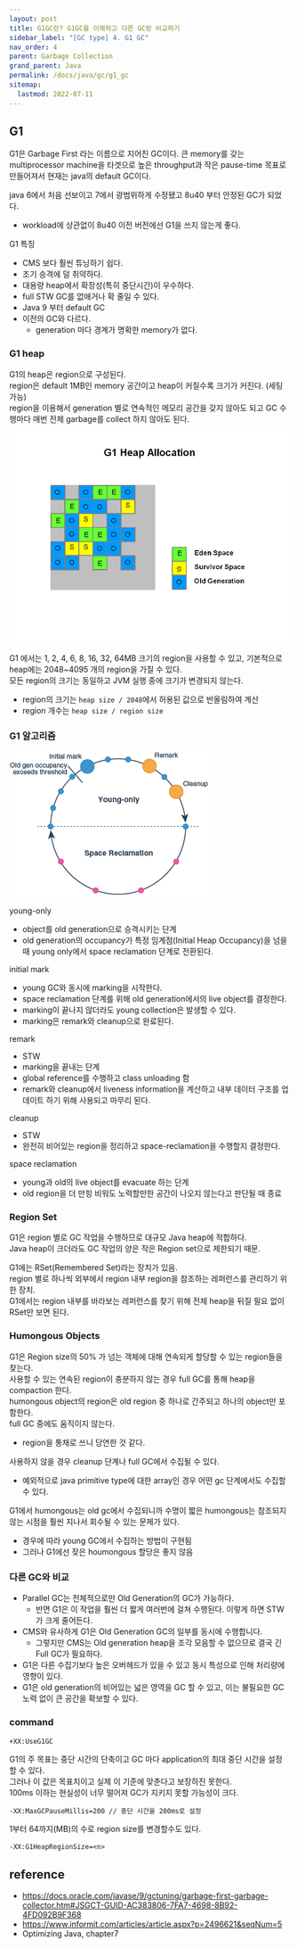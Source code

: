 ```yaml
---
layout: post
title: G1GC란? G1GC를 이해하고 다른 GC랑 비교하기
sidebar_label: "[GC type] 4. G1 GC"
nav_order: 4
parent: Garbage Collection
grand_parent: Java
permalink: /docs/java/gc/g1_gc
sitemap:
  lastmod: 2022-07-11
---
```


## G1

G1은 Garbage First 라는 이름으로 지어진 GC이다.
큰 memory를 갖는 multiprocessor machine을 타겟으로 높은 throughput과 작은 pause-time 목표로 만들어져서 현재는 java의 default GC이다.  

java 6에서 처음 선보이고 7에서 광범위하게 수정됐고 8u40 부터 안정된 GC가 되었다.  
- workload에 상관없이 8u40 이전 버전에선 G1을 쓰지 않는게 좋다.

G1 특징
- CMS 보다 훨씬 튜닝하기 쉽다.
- 조기 승격에 덜 취약하다.
- 대용량 heap에서 확장성(특히 중단시간)이 우수하다.
- full STW GC를 없애거나 확 줄일 수 있다.
- Java 9 부터 default GC
- 이전의 GC와 다르다.
    - generation 마다 경계가 명확한 memory가 없다.

### G1 heap

G1의 heap은 region으로 구성된다.  
region은 default 1MB인 memory 공간이고 heap이 커질수록 크기가 커진다. (세팅 가능)  
region을 이용해서 generation 별로 연속적인 메모리 공간을 갖지 않아도 되고 GC 수행마다 매번 전체 garbage를 collect 하지 않아도 된다.  

![g1 heap](g1Heap.PNG)

G1 에서는 1, 2, 4, 6, 8, 16, 32, 64MB 크기의 region을 사용할 수 있고, 기본적으로 heap에는 2048~4095 개의 region을 가질 수 있다.  
모든 region의 크기는 동일하고 JVM 실행 중에 크기가 변경되지 않는다.  

- region의 크기는 `heap size / 2048`에서 허용된 값으로 반올림하여 계산
- region 개수는 `heap size / region size`

### G1 알고리즘

![g1 cycle](g1Cycle.png)

young-only  
- object를 old generation으로 승격시키는 단계  
- old generation의 occupancy가 특정 임계점(Initial Heap Occupancy)을 넘을 때 young only에서 space reclamation 단계로 전환된다.  

initial mark 
- young GC와 동시에 marking을 시작한다.
- space reclamation 단계를 위해 old generation에서의 live object를 결정한다.
- marking이 끝나지 않더라도 young collection은 발생할 수 있다.
- marking은 remark와 cleanup으로 완료된다.

remark
- STW
- marking을 끝내는 단계
- global reference를 수행하고 class unloading 함
- remark와 cleanup에서 liveness information을 계산하고 내부 데이터 구조를 업데이트 하기 위해 사용되고 마무리 된다.

cleanup
- STW
- 완전히 비어있는 region을 정리하고 space-reclamation을 수행할지 결정한다.

space reclamation
- young과 old의 live object를 evacuate 하는 단계
- old region을 더 만힝 비워도 노력할만한 공간이 나오지 않는다고 판단될 때 종료


### Region Set

G1은 region 별로 GC 작업을 수행하므로 대규모 Java heap에 적합하다.  
Java heap이 크더라도 GC 작업의 양은 작은 Region set으로 제한되기 때문.  

G1에는 RSet(Remembered Set)라는 장치가 있음.  
region 별로 하나씩 외부에서 region 내부 region을 참조하는 레퍼런스를 관리하기 위한 장치.  
G1에서는 region 내부를 바라보는 레퍼런스를 찾기 위해 전체 heap을 뒤질 필요 없이 RSet만 보면 된다.  


### Humongous Objects

G1은 Region size의 50% 가 넘는 객체에 대해 연속되게 할당할 수 있는 region들을 찾는다.  
사용할 수 있는 연속된 region이 충분하지 않는 경우 full GC를 통해 heap을 compaction 한다.  
humongous object의 region은 old region 중 하나로 간주되고 하나의 object만 포함한다.  
full GC 중에도 움직이지 않는다.  
- region을 통채로 쓰니 당연한 것 같다.

사용하지 않을 경우 cleanup 단계나 full GC에서 수집될 수 있다.
- 예외적으로 java primitive type에 대한 array인 경우 어떤 gc 단계에서도 수집할 수 있다.

G1에서 humongous는 old gc에서 수집되니까 수명이 짧은 humongous는 참조되지 않는 시점을 훨씬 지나서 회수될 수 있는 문제가 있다.
- 경우에 따라 young GC에서 수집하는 방법이 구현됨
- 그러나 G1에선 잦은 houmongous 할당은 좋지 않음


### 다른 GC와 비교

- Parallel GC는 전체적으로만 Old Generation의 GC가 가능하다.
    - 반면 G1은 이 작업을 훨씬 더 짧게 여러번에 걸쳐 수행된다. 이렇게 하면 STW가 크게 줄어든다.
- CMS와 유사하게 G1은 Old Generation GC의 일부를 동시에 수행합니다.
    - 그렇지만 CMS는 Old generation heap을 조각 모음할 수 없으므로 결국 긴 Full GC가 필요하다.
- G1은 다른 수집기보다 높은 오버헤드가 있을 수 있고 동시 특성으로 인해 처리량에 영향이 있다.
- G1은 old generation의 비어있는 넓은 영역을 GC 할 수 있고, 이는 불필요한 GC 노력 없이 큰 공간을 확보할 수 있다.


### command

```
+XX:UseG1GC
```

G1의 주 목표는 중단 시간의 단축이고 GC 마다 application의 최대 중단 시간을 설정할 수 있다.  
그러나 이 값은 목표치이고 실제 이 기준에 맞춘다고 보장하진 못한다.  
100ms 이하는 현실성이 너무 떨어져 GC가 지키지 못할 가능성이 크다.

```
-XX:MaxGCPauseMillis=200 // 중단 시간을 200ms로 설정
```

1부터 64까지(MB)의 수로 region size를 변경할수도 있다.

```
-XX:G1HeapRegionSize=<n>
```

## reference

- https://docs.oracle.com/javase/9/gctuning/garbage-first-garbage-collector.htm#JSGCT-GUID-AC383806-7FA7-4698-8B92-4FD092B9F368
- https://www.informit.com/articles/article.aspx?p=2496621&seqNum=5
- Optimizing Java, chapter7
